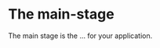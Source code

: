 # The main-stage

The main stage is the ... for your application.

<furo-demo-snippet no-demo="Demo is disabled to avoid recursion!" flow style="height:600px">
<template>
      <furo-vertical-flex>
        <header-toolbar></header-toolbar>    
        <!-- When the location changes, furo pages will set the active page to pathSegments[0] -->   
        <furo-pages flex ƒ-inject-location="--locationChanged" default="home">
          <view-home name="home"></view-home>
          <view-guide name="guide"></view-guide>
          <view-api name="api"></view-api>
        </furo-pages>       
      </furo-vertical-flex>
      <!-- watch the address bar for changes -->
      <furo-location @-location-changed="--locationChanged"></furo-location>
</template>
</furo-demo-snippet>  



